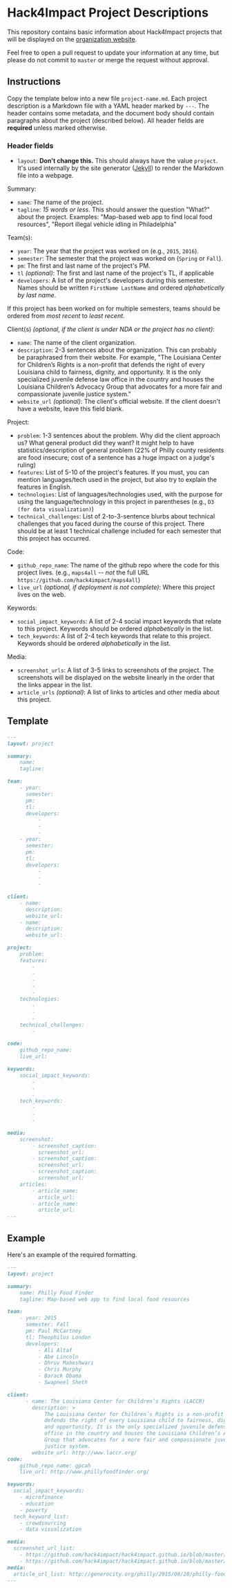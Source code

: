 # Hack4Impact Project Descriptions

This repository contains basic information about Hack4Impact projects that will
be displayed on the [organization website](http://hack4impact.org/projects).

Feel free to open a pull request to update your information at any time, but
please do not commit to `master` or merge the request without approval.


## Instructions

Copy the template below into a new file `project-name.md`. Each project
description is a Markdown file with a YAML header marked by `---`. The header
contains some metadata, and the document body should contain paragraphs about
the project (described below). All header fields are **required** unless marked
otherwise.

### Header fields

- `layout`: **Don't change this.** This should always have the value `project`.
  It's used internally by the site generator ([Jekyll](https://jekyllrb.com/))
  to render the Markdown file into a webpage.

Summary:

- `name`: The name of the project.
- `tagline`: *15 words or less*. This should answer the question "What?" about
  the project. Examples: "Map-based web app to find local food resources",
"Report illegal vehicle idling in Philadelphia"

Team(s):

- `year`: The year that the project was worked on (e.g., `2015`, `2016`).
- `semester`: The semester that the project was worked on (`Spring` or `Fall`).
- `pm`: The first and last name of the project's PM.
- `tl` *(optional)*: The first and last name of the project's TL, if applicable
- `developers`: A list of the project's developers during this semester. Names
  should be written `FirstName LastName` and ordered *alphabetically by last
name*.

If this project has been worked on for multiple semesters, teams should be
ordered from *most recent* to *least recent*.

Client(s) *(optional, if the client is under NDA or the project has no
client)*:

- `name`: The name of the client organization.
- `description`: 2-3 sentences about the organization. This can probably be
  paraphrased from their website. For example, "The Louisiana Center for
Children’s Rights is a non-profit that defends the right of every Louisiana
child to fairness, dignity, and opportunity. It is the only specialized
juvenile defense law office in the country and houses the Louisiana Children’s
Advocacy Group that advocates for a more fair and compassionate juvenile
justice system."
- `website_url` *(optional)*: The client's official website. If the client
  doesn't have a website, leave this field blank.

Project:

- `problem`: 1-3 sentences about the problem. Why did the client approach us?
  What general product did they want? It might help to have
statistics/description of general problem (22% of Philly county residents are
food insecure; cost of a sentence has a huge impact on a judge's ruling)
- `features`: List of 5-10 of the project's features. If you must, you can
  mention languages/tech used in the project, but also try to explain the
features in English.
- `technologies`: List of languages/technologies used, with the purpose for
  using the language/technology in this project in parentheses (e.g., `D3 (for
data visualization)`)
- `technical_challenges`: List of 2-to-3-sentence blurbs about technical
  challenges that you faced during the course of this project. There should be
at least 1 technical challenge included for each semester that this project has
occurred.

Code:

- `github_repo_name`: The name of the github repo where the code for this
  project lives. (e.g., `maps4all` -- *not* the full URL
`https://github.com/hack4impact/maps4all`)
- `live_url` *(optional, if deployment is not complete)*: Where this project
  lives on the web.

Keywords:

- `social_impact_keywords`: A list of 2-4 social impact keywords that relate to
  this project. Keywords should be ordered *alphabetically* in the list.
- `tech_keywords`: A list of 2-4 tech keywords that relate to this project.
  Keywords should be ordered *alphabetically* in the list.

Media:

- `screenshot_urls`: A list of 3-5 links to screenshots of the project. The
  screenshots will be displayed on the website linearly in the order that the
links appear in the list.
- `article_urls` *(optional)*: A list of links to articles and other media
  about this project.

## Template

```markdown
---
layout: project

summary:
    name:
    tagline:

team:
    - year:
      semester:
      pm:
      tl:
      developers:
          -
          -
          -
    - year:
      semester:
      pm:
      tl:
      developers:
          -
          -
          -

client:
    - name:
      description:
      website_url:
    - name:
      description:
      website_url:

project:
    problem:
    features:
        -
        -
        -
        -
        -
    technologies:
        -
        -
        -
    technical_challenges:
        -

code:
    github_repo_name:
    live_url:

keywords:
    social_impact_keywords:
        -
        -
        -
    tech_keywords:
        -
        -
        -

media:
    screenshot:
        - screenshot_caption:
          screenshot_url:
        - screenshot_caption:
          screenshot_url:
        - screenshot_caption:
          screenshot_url:
    articles:
        - article_name:
          article_url:
        - article_name:
          article_url:
---

```

## Example

Here's an example of the required formatting.

```markdown
---
layout: project

summary:
    name: Philly Food Finder
    tagline: Map-based web app to find local food resources

team:
    - year: 2015
      semester: Fall
      pm: Paul McCartney
      tl: Theophilus London
      developers:
          - Ali Altaf
          - Abe Lincoln
          - Dhruv Maheshwari
          - Chris Murphy
          - Barack Obama
          - Swapneel Sheth

client:
      - name: The Louisiana Center for Children’s Rights (LACCR)
        description: >
            The Louisiana Center for Children’s Rights is a non-profit that
            defends the right of every Louisiana child to fairness, dignity,
            and opportunity. It is the only specialized juvenile defense law
            office in the country and houses the Louisiana Children’s Advocacy
            Group that advocates for a more fair and compassionate juvenile
            justice system.
        website_url: http://www.laccr.org/
code:
    github_repo_name: gpcah
    live_url: http://www.phillyfoodfinder.org/

keywords:
  social_impact_keywords:
    - microfinance
    - education
    - poverty
  tech_keyword_list:
    - crowdsourcing
    - data visualization

media:
  screenshot_url_list:
    - https://github.com/hack4impact/hack4impact.github.io/blob/master/projects/spring-2015/givology/ss01.png
    - https://github.com/hack4impact/hack4impact.github.io/blob/master/projects/spring-2015/givology/ss02.png
media:
  article_url_list: http://generocity.org/philly/2015/08/28/philly-food-finder-app-makes-finding-affordable-food-easier/
---
```

